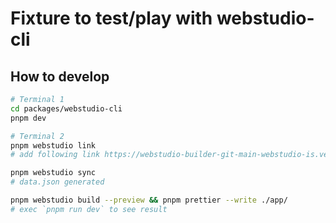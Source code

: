 # Fixture to test/play with webstudio-cli

## How to develop

```bash
# Terminal 1
cd packages/webstudio-cli
pnpm dev
```

```bash
# Terminal 2
pnpm webstudio link
# add following link https://webstudio-builder-git-main-webstudio-is.vercel.app/builder/cddc1d44-af37-4cb6-a430-d300cf6f932d?authToken=1cdc6026-dd5b-4624-b89b-9bd45e9bcc3d&mode=preview

pnpm webstudio sync
# data.json generated

pnpm webstudio build --preview && pnpm prettier --write ./app/
# exec `pnpm run dev` to see result
```
